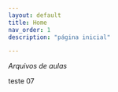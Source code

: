 ```yaml
---
layout: default
title: Home
nav_order: 1
description: "página inicial"

---
```


*Arquivos de aulas*

teste 07
